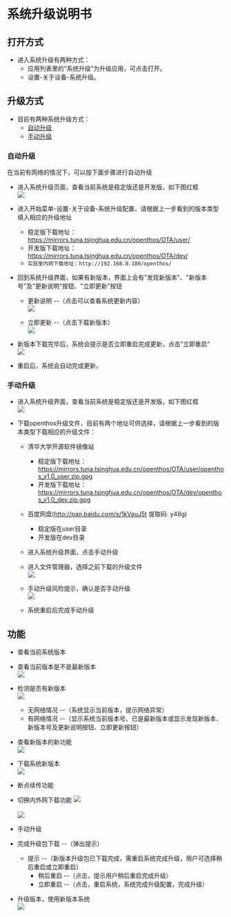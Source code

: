 # 系统升级说明书
## 打开方式
   - 进入系统升级有两种方式：
      - 应用列表里的“系统升级”为升级应用，可点击打开。
      - 设置-关于设备-系统升级。

## 升级方式
   - 目前有两种系统升级方式：
      - [自动升级](#自动升级)
      - [手动升级](#手动升级)

### 自动升级
在当前有网络的情况下，可以按下面步骤进行自动升级

   - 进入系统升级页面，查看当前系统是稳定版还是开发版，如下图红框  
![](pic/xitongshezhi/mupdate.png)
   
   - 进入开始菜单-设置-关于设备-系统升级配置，请根据上一步看到的版本类型填入相应的升级地址
      - 稳定版下载地址：https://mirrors.tuna.tsinghua.edu.cn/openthos/OTA/user/
      - 开发版下载地址：https://mirrors.tuna.tsinghua.edu.cn/openthos/OTA/dev/
      - `实验室内网下载地址：http://192.168.0.180/openthos/`
   
   - 回到系统升级界面，如果有新版本，界面上会有"发现新版本"、"新版本号"及"更新说明"按钮、"立即更新"按钮
      - 更新说明 --（点击可以查看系统更新内容）  
![](pic/shengji/update_instructions.png)

      - 立即更新 --（点击下载新版本）  
![](pic/shengji/ota_update.png)
   
   - 新版本下载完毕后，系统会提示是否立即重启完成更新，点击”立即重启“  
![](pic/shengji/ota_now_restart.png)
   - 重启后，系统会自动完成更新。

### 手动升级
   - 进入系统升级界面，查看当前系统是稳定版还是开发版，如下图红框  
![](pic/xitongshezhi/mupdate.png)

   - 下载openthos升级文件，目前有两个地址可供选择，请根据上一步看到的版本类型下载相应的升级文件：
      - 清华大学开源软件镜像站
         - 稳定版下载地址：https://mirrors.tuna.tsinghua.edu.cn/openthos/OTA/user/openthos_v1.0_user.zip.gpg
         - 开发版下载地址：https://mirrors.tuna.tsinghua.edu.cn/openthos/OTA/dev/openthos_v1.0_dev.zip.gpg
      - 百度网盘(http://pan.baidu.com/s/1kVauJ5t 提取码: y48g)
         - 稳定版在user目录
         - 开发版在dev目录
      - 进入系统升级界面，点击手动升级
      - 进入文件管理器，选择之前下载的升级文件  
![](pic/xitongshezhi/mupdate1.png)

      - 手动升级风险提示，确认是否手动升级  
![](pic/xitongshezhi/mupdate3.png)

      - 系统重启后完成手动升级

## 功能  
   - 查看当前系统版本
   - 查看当前版本是不是最新版本  
![](pic/shengji/shengji_banbenhao.png)

   - 检测是否有新版本  
![](pic/xitongshezhi/mupdate.png)

      - 无网络情况 --（系统显示当前版本，提示网络异常）
      - 有网络情况 --（显示系统当前版本号、已是最新版本或显示发现新版本、新版本号及更新说明按钮、立即更新按钮）
   - 查看新版本的新功能  
![](pic/shengji/update_instructions.png)

   - 下载系统新版本  
![](pic/shengji/ota_update.png)

   - 断点续传功能
   - 切换内外网下载功能
![](pic/shengji/tmp_4267-Screenshot_2017-03-14-15-15-5738969218.png)<br />  
![](pic/shengji/tmp_4267-ota005-1398370391.png)
   - 手动升级
   - 完成升级包下载 --（弹出提示）
      - 提示 --（新版本升级包已下载完成，需重启系统完成升级，用户可选择稍后重启或立即重启）
         - 稍后重启 --（点击，提示用户稍后重启完成升级）
         - 立即重启 --（点击，重启系统，系统完成升级配置，完成升级）
   - 升级版本，使用新版本系统  
![](pic/shengji/ota_now_restart.png)
